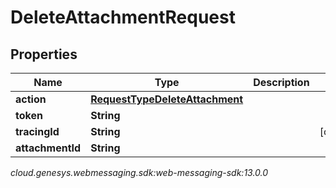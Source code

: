 # DeleteAttachmentRequest


## Properties

| Name | Type | Description | Notes |
| ------------ | ------------- | ------------- | ------------- |
| **action** | [**RequestTypeDeleteAttachment**](RequestTypeDeleteAttachment) |  |  |
| **token** | **String** |  |  |
| **tracingId** | **String** |  |  [optional] |
| **attachmentId** | **String** |  |  |




_cloud.genesys.webmessaging.sdk:web-messaging-sdk:13.0.0_
